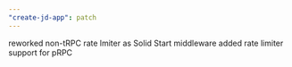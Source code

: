 ```yaml
---
"create-jd-app": patch
---
```


reworked non-tRPC rate lmiter as Solid Start middleware
added rate limiter support for pRPC
